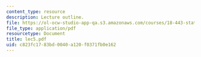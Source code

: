 ```yaml
---
content_type: resource
description: Lecture outline.
file: https://ol-ocw-studio-app-qa.s3.amazonaws.com/courses/18-443-statistics-for-applications-fall-2003/c823fc1783bd0040a120f0371fb0e162_lec5.pdf
file_type: application/pdf
resourcetype: Document
title: lec5.pdf
uid: c823fc17-83bd-0040-a120-f0371fb0e162
---
```

